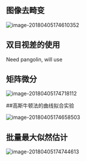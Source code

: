 ## 图像去畸变

![image-20180405174610352](https://farm1.staticflickr.com/797/26392810897_54a0c879f5_o.png)

## 双目视差的使用

Need pangolin, will use 

## 矩阵微分

![image-20180405174718112](https://farm1.staticflickr.com/789/41264491201_7d757a0893_o.png)

##高斯牛顿法的曲线拟合实验

![image-20180405174658503](https://farm1.staticflickr.com/884/41264487951_ef7602dc8b_o.png)

## 批量最大似然估计

![image-20180405174744613](https://farm1.staticflickr.com/789/41264498131_acfd561732_o.png)

